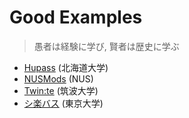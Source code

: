 # Good Examples

> 愚者は経験に学び, 賢者は歴史に学ぶ

- [Hupass](https://hupass.hu-jagajaga.com) (北海道大学)
- [NUSMods](https://nusmods.com) (NUS)
- [Twin:te](https://www.twinte.net) (筑波大学)
- [シ楽バス](https://syllabus.utcode.net) (東京大学)
